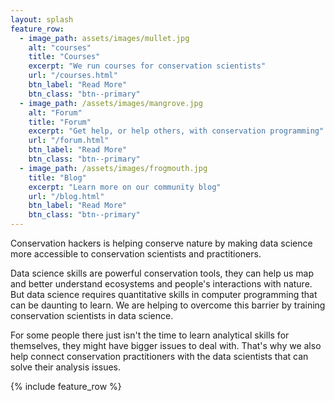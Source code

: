 ```yaml
---
layout: splash
feature_row:
  - image_path: assets/images/mullet.jpg
    alt: "courses"
    title: "Courses"
    excerpt: "We run courses for conservation scientists"
    url: "/courses.html"
    btn_label: "Read More"
    btn_class: "btn--primary"
  - image_path: /assets/images/mangrove.jpg
    alt: "Forum"
    title: "Forum"
    excerpt: "Get help, or help others, with conservation programming"
    url: "/forum.html"
    btn_label: "Read More"
    btn_class: "btn--primary"
  - image_path: /assets/images/frogmouth.jpg
    title: "Blog"
    excerpt: "Learn more on our community blog"
    url: "/blog.html"
    btn_label: "Read More"
    btn_class: "btn--primary"
---
```


Conservation hackers is helping conserve nature by making data science more accessible to conservation scientists and
practitioners.

Data science skills are powerful conservation tools, they can help us map and better understand ecosystems and people's interactions with nature. But data science requires quantitative skills in computer programming that can be daunting to learn. We are helping to overcome this barrier by training conservation scientists in data science.

For some people there just isn't the time to learn analytical skills for themselves, they might have bigger issues to deal with. That's why we also help connect conservation practitioners with the data scientists that can solve their analysis issues.


{% include feature_row %}
